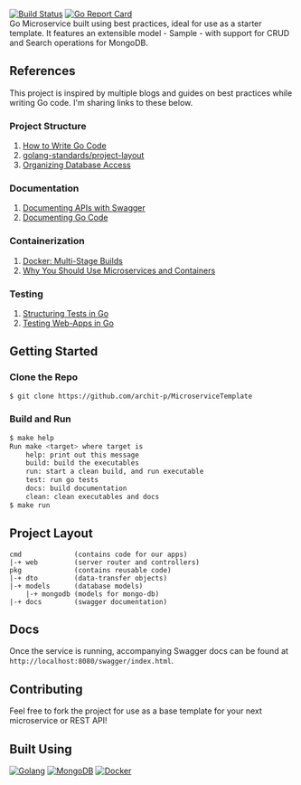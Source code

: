 [![Build Status](https://img.shields.io/travis/archit-p/MicroserviceTemplate)](https://travis-ci.org/archit-p/MicroserviceTemplate)
[![Go Report Card](https://goreportcard.com/badge/github.com/archit-p/MicroserviceTemplate)](https://goreportcard.com/report/github.com/archit-p/MicroserviceTemplate)  
Go Microservice built using best practices, ideal for use as a starter template. It features an extensible model - Sample - with support for CRUD and Search operations for MongoDB.

## References
This project is inspired by multiple blogs and guides on best practices while writing Go code. I'm sharing links to these below.
### Project Structure
1.  [How to Write Go Code](https://golang.org/doc/code.html)
2.  [golang-standards/project-layout](https://github.com/golang-standards/project-layout)
3.  [Organizing Database Access](https://www.alexedwards.net/blog/organising-database-access)
### Documentation
1.  [Documenting APIs with Swagger](https://swagger.io/resources/articles/documenting-apis-with-swagger/)
2.  [Documenting Go Code](https://blog.golang.org/godoc)
### Containerization
1.  [Docker: Multi-Stage Builds](https://docs.docker.com/develop/develop-images/multistage-build/)
2.  [Why You Should Use Microservices and Containers](https://developer.ibm.com/technologies/microservices/articles/why-should-we-use-microservices-and-containers/)
### Testing
1.  [Structuring Tests in Go](https://medium.com/@benbjohnson/structuring-tests-in-go-46ddee7a25c)
2.  [Testing Web-Apps in Go](https://markjberger.com/testing-web-apps-in-golang/)
## Getting Started
### Clone the Repo
```sh
$ git clone https://github.com/archit-p/MicroserviceTemplate
```
### Build and Run
```sh
$ make help
Run make <target> where target is
	help: print out this message
	build: build the executables
	run: start a clean build, and run executable
	test: run go tests
	docs: build documentation
	clean: clean executables and docs
$ make run
```
## Project Layout
```text
cmd             (contains code for our apps)
|-+ web         (server router and controllers)
pkg             (contains reusable code)
|-+ dto         (data-transfer objects)
|-+ models      (database models)
    |-+ mongodb (models for mongo-db)
|-+ docs        (swagger documentation)
```
## Docs
Once the service is running, accompanying Swagger docs can be found at `http://localhost:8080/swagger/index.html`.

## Contributing
Feel free to fork the project for use as a base template for your next microservice or REST API!

## Built Using
[![Golang](https://www.vectorlogo.zone/logos/golang/golang-ar21.svg)](https://golang.org)
[![MongoDB](https://www.vectorlogo.zone/logos/mongodb/mongodb-ar21.svg)](https://www.mongodb.com/)
[![Docker](https://www.vectorlogo.zone/logos/docker/docker-icon.svg)](https://www.docker.com/)